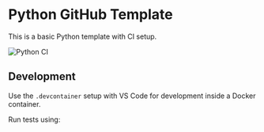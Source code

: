 # Python GitHub Template

This is a basic Python template with CI setup.

![Python CI](https://github.com/aghakishiyeva/ids706-python-template/actions/workflows/main.yml/badge.svg)

## Development

Use the `.devcontainer` setup with VS Code for development inside a Docker container.

Run tests using:
